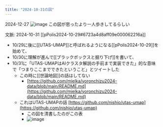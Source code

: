 ```yaml
---
title: "2024-10-31の図"
---
```


2024-12-27
![image](https://gyazo.com/d230fddf28841c8e2f5d3c323dd64ca9/thumb/1000)
この図が思ったより一人歩きしてるらしい

文脈: 2024-10-31 [[pPolis2024-10-29#6723a4d8aff09e000062216a]]
- 10/29に後に[[UTAS-UMAP]]と呼ばれるようになる[[pPolis2024-10-29]]を始めて、
- 10/30に理解が進んで[[ブラックボックスと掘り下げ]]を書いて、
- 10/31に「UTAS-UMAPはAIクラスタ解説の手前まで実装できた」的な意味で「つまりここまでできたということ」とツイートした
    - この時に[[世論地図]]の話はしてない
        - [https://github.com/mielka/yoronchizu2024-data/blob/main/README.md](https://github.com/mielka/yoronchizu2024-data/blob/main/README.md)
    - これはUTAS-UMAPの話 [https://github.com/nishio/utas-umap](https://github.com/nishio/utas-umap)
        - この図を清書したのがこの表
        - ![image](https://gyazo.com/3e79235d181325c11f5e9c85aba58d44/thumb/1000)

